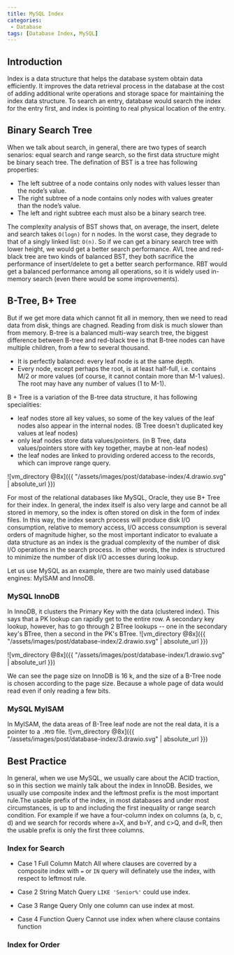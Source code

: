 ```yaml
---
title: MySQL Index
categories:
 - Database
tags: [Database Index, MySQL]
---
```


## Introduction
Index is a data structure that helps the database system obtain data efficiently. It improves the data retrieval process in the database at the cost of adding additional write operations and storage space for maintaining the index data structure. To search an entry, database would search the index for the entry first, and index is pointing to real physical location of the entry.


## Binary Search Tree
When we talk about search, in general, there are two types of search senarios: equal search and range search, so the first data structure might be binary seach tree. The defination of BST is a tree has following properties:
* The left subtree of a node contains only nodes with values lesser than the node’s value.
* The right subtree of a node contains only nodes with values greater than the node’s value.
* The left and right subtree each must also be a binary search tree.

The complexity analysis of BST shows that, on average, the insert, delete and search takes `O(logn)` for n nodes. In the worst case, they degrade to that of a singly linked list: `O(n)`. So if we can get a binary search tree with lower height, we would get a better search performance. AVL tree and red-black tree are two kinds of balanced BST, they both sacrifice the performance of insert/delete to get a better search performance. RBT would get a balanced performance among all operations, so it is widely used in-memory search (even there would be some improvements).  

## B-Tree, B+ Tree
But if we get more data which cannot fit all in memory, then we need to read data from disk, things are chagned. Reading from disk is much slower than from memory. B-tree is a balanced multi-way search tree, the biggest difference between B-tree and red-black tree is that B-tree nodes can have multiple children, from a few to several thousand.
* It is perfectly balanced: every leaf node is at the same depth.
* Every node, except perhaps the root, is at least half-full, i.e. contains M/2 or more values (of course, it cannot contain more than M-1 values). The root may have any number of values (1 to M-1).

B + Tree is a variation of the B-tree data structure, it has following specialities:
* leaf nodes store all key values, so some of the key values of the leaf nodes also appear in the internal nodes. (B Tree doesn't duplicated key values at leaf nodes)
* only leaf nodes store data values/pointers. (in B Tree, data values/pointers store with key together, maybe at non-leaf nodes)
* the leaf nodes are linked to providing ordered access to the records, which can improve range query. 

![vm_directory @8x]({{ "/assets/images/post/database-index/4.drawio.svg" | absolute_url }})

For most of the relational databases like MySQL, Oracle, they use B+ Tree for their index. In general, the index itself is also very large and cannot be all stored in memory, so the index is often stored on disk in the form of index files. In this way, the index search process will produce disk I/O consumption, relative to memory access, I/O access consumption is several orders of magnitude higher, so the most important indicator to evaluate a data structure as an index is the gradual complexity of the number of disk I/O operations in the search process. In other words, the index is structured to minimize the number of disk I/O accesses during lookup.

Let us use MySQL as an example, there are two mainly used database engines: MyISAM and InnoDB.



### MySQL InnoDB
In InnoDB, it clusters the Primary Key with the data (clustered index). This says that a PK lookup can rapidly get to the entire row. A secondary key lookup, however, has to go through 2 BTree lookups -- one in the secondary key's BTree, then a second in the PK's BTree.
![vm_directory @8x]({{ "/assets/images/post/database-index/2.drawio.svg" | absolute_url }})


![vm_directory @8x]({{ "/assets/images/post/database-index/1.drawio.svg" | absolute_url }})

We can see the page size on InnoDB is 16 k, and the size of a B-Tree node is chosen according to the page size. Because a whole page of data would read even if only reading a few bits.



### MySQL MyISAM
In MyISAM, the data areas of B-Tree leaf node are not the real data, it is a pointer to a `.MYD` file.
![vm_directory @8x]({{ "/assets/images/post/database-index/3.drawio.svg" | absolute_url }})


## Best Practice
In general, when we use MySQL, we usually care about the ACID traction, so in this section we mainly talk about the index in InnoDB. Besides, we usually use composite index and the leftmost prefix is the most important rule.The usable prefix of the index, in most databases and under most circumstances, is up to and including the first inequality or range search condition. For example if we have a four-column index on columns (a, b, c, d) and we search for records where a=X, and b=Y, and c>Q, and d=R, then the usable prefix is only the first three columns.

### Index for Search

* Case 1 Full Column Match
All where clauses are coverred by a composite index with `=` or `IN` query will definately use the index, with respect to leftmost rule.

* Case 2 String Match Query
`LIKE 'Senior%'` could use index.

* Case 3 Range Query
Only one column can use index at most.

* Case 4 Function Query
Cannot use index when where clause contains function 

### Index for Order








